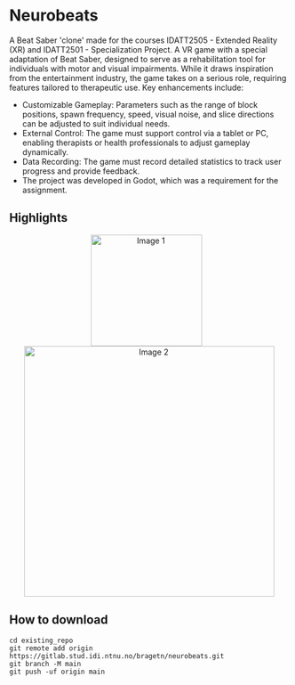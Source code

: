 # Neurobeats
A Beat Saber 'clone' made for the courses IDATT2505 - Extended Reality (XR) and IDATT2501 - Specialization Project.
A VR game with a special adaptation of Beat Saber, designed to serve as a rehabilitation tool for individuals with motor and visual impairments. While it draws inspiration from the entertainment industry, the game takes on a serious role, requiring features tailored to therapeutic use. Key enhancements include:

* Customizable Gameplay: Parameters such as the range of block positions, spawn frequency, speed, visual noise, and slice directions can be adjusted to suit individual needs.
* External Control: The game must support control via a tablet or PC, enabling therapists or health professionals to adjust gameplay dynamically.
* Data Recording: The game must record detailed statistics to track user progress and provide feedback.
* The project was developed in Godot, which was a requirement for the assignment.

## Highlights
<p align="center">
  <img src="https://github.com/user-attachments/assets/ef662038-799c-4052-a75e-4c0f46da1545" alt="Image 1" width="200" style="margin-right: 10px;">
  <img src="https://github.com/user-attachments/assets/df72e726-3978-4e0f-ad83-72d3a4076430" alt="Image 2" width="450">
</p>


## How to download
```
cd existing_repo
git remote add origin https://gitlab.stud.idi.ntnu.no/bragetn/neurobeats.git
git branch -M main
git push -uf origin main
```
